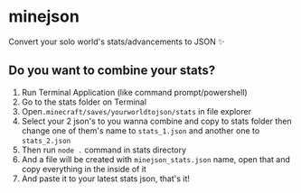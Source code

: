 # minejson
Convert your solo world's stats/advancements to JSON ✨

## Do you want to combine your stats?
 1. Run Terminal Application (like command prompt/powershell)
 2. Go to the stats folder on Terminal
 3. Open`.minecraft/saves/yourworldtojson/stats` in file explorer
 4. Select your 2 json's to you wanna combine and copy to stats folder then change one of them's name to `stats_1.json` and another one to `stats_2.json`
 5. Then run `node .` command in stats directory
 6. And a file will be created with `minejson_stats.json` name, open that and copy everything in the inside of it
 7. And paste it to your latest stats json, that's it!
